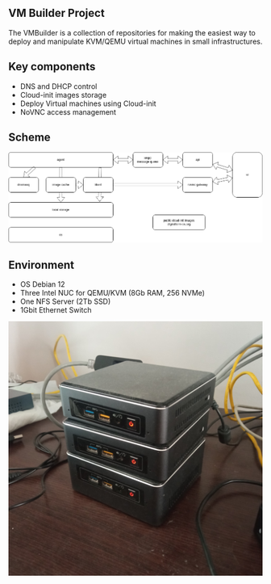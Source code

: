 ## VM Builder Project

The VMBuilder is a collection of repositories for making the easiest way
to deploy and manipulate KVM/QEMU virtual machines in small infrastructures.

## Key components

- DNS and DHCP control
- Cloud-init images storage
- Deploy Virtual machines using Cloud-init
- NoVNC access management

## Scheme

![image](platformos.drawio.png)

## Environment

- OS Debian 12
- Three Intel NUC for QEMU/KVM (8Gb RAM, 256 NVMe)
- One NFS Server (2Tb SSD)
- 1Gbit Ethernet Switch

![image](lab.jpg)

